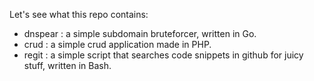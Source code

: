 Let's see what this repo contains:
- dnspear : a simple subdomain bruteforcer, written in Go.
- crud : a simple crud application made in PHP.
- regit : a simple script that searches code snippets in github for juicy stuff, written in Bash.